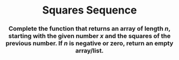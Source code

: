 <div align = 'center'>

# Squares Sequence

</div>

<div align = 'center'>

<h3>Complete the function that returns an array of length <em>n</em>, starting with the given number <em>x</em> and the squares of the previous number. If <em>n</em> is negative or zero, return an empty array/list.</h3>

</div>
